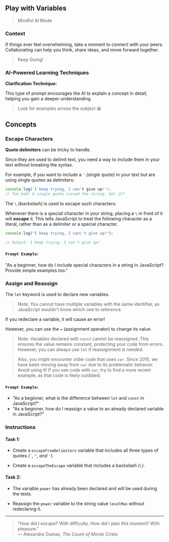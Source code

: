 ## Play with Variables

> Mindful AI Mode

### Context

If things ever feel overwhelming, take a moment to connect with your peers. Collaborating can help you think, share ideas, and move forward together.

> Keep Going!

### AI-Powered Learning Techniques

**Clarification Technique:**

This type of prompt encourages the AI to explain a concept in detail, helping you gain a deeper understanding.

> Look for examples across the subject 😀

## Concepts

### Escape Characters

**Quote delimiters** can be tricky to handle.

Since they are used to delimit text, you need a way to include them in your text without breaking the syntax.

For example, if you want to include a `'` _(single quote)_ in your text but are using single quotes as delimiters:

```js
console.log('I keep trying, I can't give up!');
// Too bad! A single quote ruined the string. Get it?
```

The `\` _(backslash)_ is used to escape such characters:

Whenever there is a _special_ character in your string, placing a `\` in front of it will **escape** it. This tells JavaScript to treat the following character as a literal, rather than as a delimiter or a special character.

```js
console.log("I keep trying, I can\'t give up!");

// Output: I keep trying, I can't give up!
```

#### **`Prompt Example`**:

"As a beginner, how do I include special characters in a string in JavaScript? Provide simple examples too."

### Assign and Reassign

The `let` keyword is used to declare new variables.

> Note: You cannot have multiple variables with the same identifier, as JavaScript wouldn't know which one to reference.

If you redeclare a variable, it will cause an error!

However, you can use the `=` (assignment operator) to change its value.

> Note: Variables declared with `const` cannot be reassigned. This ensures the value remains constant, protecting your code from errors. However, you can always use `let` if reassignment is needed.

> Also, you might encounter older code that uses `var`. Since 2015, we have been moving away from `var` due to its problematic behavior. Avoid using it! If you see code with `var`, try to find a more recent example, as that code is likely outdated.

#### **`Prompt Example`**:

- "As a beginner, what is the difference between `let` and `const` in JavaScript?"
- "As a beginner, how do I reassign a value to an already declared variable in JavaScript?"

### Instructions

#### Task 1:

- Create a `escapeFromDelimiters` variable that includes all three types of quotes _(`` ` ``, `"`, and `'`)_.

- Create a `escapeTheEscape` variable that includes a backslash _(`\`)_.

#### Task 2:

- The variable `power` has already been declared and will be used during the tests.

- Reassign the `power` variable to the string value `levelMax` without redeclaring it.

---

> “How did I escape? With difficulty. How did I plan this moment? With pleasure.” \
> ― Alexandre Dumas, *The Count of Monte Cristo*
